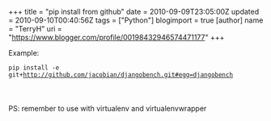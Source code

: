 +++
title = "pip install from github"
date = 2010-09-09T23:05:00Z
updated = 2010-09-10T00:40:56Z
tags = ["Python"]
blogimport = true 
[author]
	name = "TerryH"
	uri = "https://www.blogger.com/profile/00198432946574471177"
+++

Example:<br /><code><br />pip install -e git+http://github.com/jacobian/djangobench.git#egg=djangobench<br /></code><br /><br /><br />PS: remember to use with virtualenv and virtualenvwrapper
